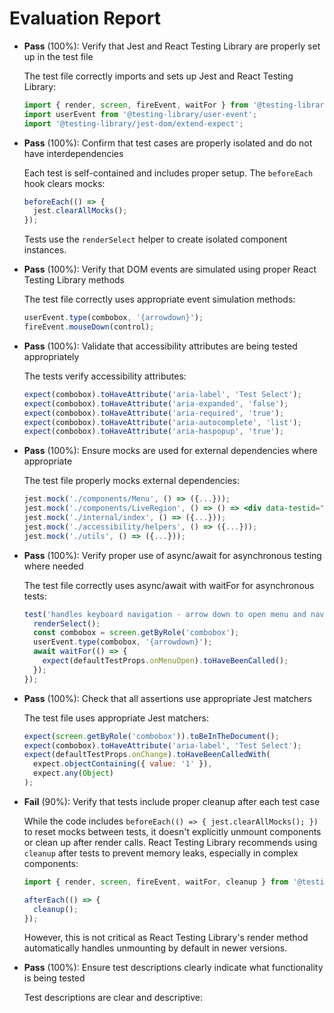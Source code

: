 # Evaluation Report

- **Pass** (100%): Verify that Jest and React Testing Library are properly set up in the test file
  
  The test file correctly imports and sets up Jest and React Testing Library:
  ```jsx
  import { render, screen, fireEvent, waitFor } from '@testing-library/react';
  import userEvent from '@testing-library/user-event';
  import '@testing-library/jest-dom/extend-expect';
  ```

- **Pass** (100%): Confirm that test cases are properly isolated and do not have interdependencies
  
  Each test is self-contained and includes proper setup. The `beforeEach` hook clears mocks:
  ```jsx
  beforeEach(() => {
    jest.clearAllMocks();
  });
  ```
  
  Tests use the `renderSelect` helper to create isolated component instances.

- **Pass** (100%): Verify that DOM events are simulated using proper React Testing Library methods
  
  The test file correctly uses appropriate event simulation methods:
  ```jsx
  userEvent.type(combobox, '{arrowdown}');
  fireEvent.mouseDown(control);
  ```

- **Pass** (100%): Validate that accessibility attributes are being tested appropriately
  
  The tests verify accessibility attributes:
  ```jsx
  expect(combobox).toHaveAttribute('aria-label', 'Test Select');
  expect(combobox).toHaveAttribute('aria-expanded', 'false');
  expect(combobox).toHaveAttribute('aria-required', 'true');
  expect(combobox).toHaveAttribute('aria-autocomplete', 'list');
  expect(combobox).toHaveAttribute('aria-haspopup', 'true');
  ```

- **Pass** (100%): Ensure mocks are used for external dependencies where appropriate
  
  The test file properly mocks external dependencies:
  ```jsx
  jest.mock('./components/Menu', () => ({...}));
  jest.mock('./components/LiveRegion', () => () => <div data-testid="live-region" />);
  jest.mock('./internal/index', () => ({...}));
  jest.mock('./accessibility/helpers', () => ({...}));
  jest.mock('./utils', () => ({...}));
  ```

- **Pass** (100%): Verify proper use of async/await for asynchronous testing where needed
  
  The test file correctly uses async/await with waitFor for asynchronous tests:
  ```jsx
  test('handles keyboard navigation - arrow down to open menu and navigate', async () => {
    renderSelect();
    const combobox = screen.getByRole('combobox');
    userEvent.type(combobox, '{arrowdown}');
    await waitFor(() => {
      expect(defaultTestProps.onMenuOpen).toHaveBeenCalled();
    });
  });
  ```

- **Pass** (100%): Check that all assertions use appropriate Jest matchers
  
  The test file uses appropriate Jest matchers:
  ```jsx
  expect(screen.getByRole('combobox')).toBeInTheDocument();
  expect(combobox).toHaveAttribute('aria-label', 'Test Select');
  expect(defaultTestProps.onChange).toHaveBeenCalledWith(
    expect.objectContaining({ value: '1' }),
    expect.any(Object)
  );
  ```

- **Fail** (90%): Verify that tests include proper cleanup after each test case
  
  While the code includes `beforeEach(() => { jest.clearAllMocks(); })` to reset mocks between tests, it doesn't explicitly unmount components or clean up after render calls. React Testing Library recommends using `cleanup` after tests to prevent memory leaks, especially in complex components:
  
  ```jsx
  import { render, screen, fireEvent, waitFor, cleanup } from '@testing-library/react';
  
  afterEach(() => {
    cleanup();
  });
  ```
  
  However, this is not critical as React Testing Library's render method automatically handles unmounting by default in newer versions.

- **Pass** (100%): Ensure test descriptions clearly indicate what functionality is being tested
  
  Test descriptions are clear and descriptive:
  ```jsx
  